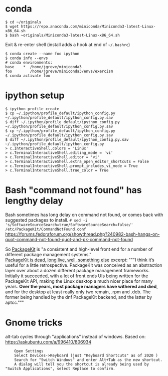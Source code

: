 
# conda
```
$ cd ~/originals
$ wget https://repo.anaconda.com/miniconda/Miniconda3-latest-Linux-x86_64.sh
$ bash ~originals/Miniconda3-latest-Linux-x86_64.sh
```
Exit & re-enter shell (install adds a hook at end of `~/.bashrc`)

```
$ conda create --name foo ipython
$ conda info --envs
# conda environments:
base    *  /home/jgreve/miniconda3
foo        /home/jgreve/miniconda3/envs/exercism
$ conda activate foo
```
# ipython setup

```
$ ipython profile create
$ cp ~/.ipython/profile_default/ipython_config.py   ~/.ipython/profile_default/ipython_config.py.sav
$ diff ~/.ipython/profile_default/ipython_config.py   ~/.ipython/profile_default/ipython_config.py.sav
$ cp ~/.ipython/profile_default/ipython_config.py   ~/.ipython/profile_default/ipython_config.py.sav
$ diff ~/.ipython/profile_default/ipython_config.py.sav ~/.ipython/profile_default/ipython_config.py   
> c.InteractiveShell.colors = 'Linux'
> c.TerminalInteractiveShell.editing_mode = 'vi'
> c.TerminalInteractiveShell.editor = 'vi'
> c.TerminalInteractiveShell.extra_open_editor_shortcuts = False
> c.TerminalInteractiveShell.prompt_includes_vi_mode = True
> c.TerminalInteractiveShell.true_color = True
```

# Bash "command not found" has lengthy delay
Bash sometimes has long delay on command not found, or comes back with suggested packages to install.
`# sed -i 's/SoftwareSourceSearch=true/SoftwareSourceSearch=false/' /etc/PackageKit/CommandNotFound.conf`
https://forums.fedoraforum.org/showthread.php?240982-bash-hangs-on-quot-command-not-found-quot-and-pk-command-not-found

So [PackageKit](https://en.wikipedia.org/wiki/PackageKit) is "a consistent and high-level front end for a number of different package management systems."  
[PackageKit is dead, long live, well, something else](https://blogs.gnome.org/hughsie/2019/02/14/packagekit-is-dead-long-live-well-something-else/) excerpt: """I think it’s useful for a little retrospective. PackageKit was conceived as an abstraction layer over about a dozen different package management frameworks. Initially it succeeded, with a lot of front ends UIs being written for the PackageKit API, making the Linux desktop a much nicer place for many years. **Over the years, most package managers have withered and died**, and for the desktop at least really only two remain, .rpm and .deb. The former being handled by the dnf PackageKit backend, and the latter by aptcc."""


# Gnome tricks
alt-tab cycles through "applications" instead of windows.
Based on: https://askubuntu.com/a/996410/806934

```
    Open Settings
    Select Devices->Keyboard (just "Keyboard Shortcuts" as of 2020 )
    Search for "Switch Windows" and enter Alt+Tab as the new shortcut.
    A dialog will tell you the shortcut is already being used by "Switch Applications", select Replace to confirm.
```

